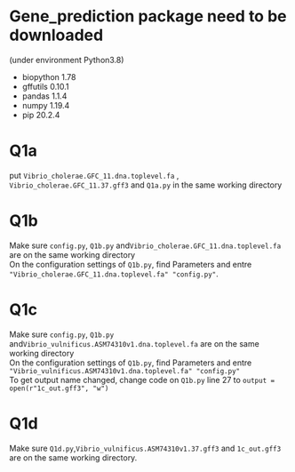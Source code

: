 # Gene_prediction package need to be downloaded
(under environment Python3.8)
- biopython 1.78
- gffutils 0.10.1
- pandas 1.1.4
- numpy 1.19.4
- pip 20.2.4

# Q1a
put `Vibrio_cholerae.GFC_11.dna.toplevel.fa` , `Vibrio_cholerae.GFC_11.37.gff3` and `Q1a.py` in the same working directory

# Q1b
Make sure `config.py`, `Q1b.py` and`Vibrio_cholerae.GFC_11.dna.toplevel.fa` are on the same working directory<br/>
On the configuration settings of `Q1b.py`, find Parameters and entre `"Vibrio_cholerae.GFC_11.dna.toplevel.fa" "config.py"`. 

# Q1c
Make sure `config.py`, `Q1b.py` and`Vibrio_vulnificus.ASM74310v1.dna.toplevel.fa` are on the same working directory<br/>
On the configuration settings of `Q1b.py`, find Parameters and entre `"Vibrio_vulnificus.ASM74310v1.dna.toplevel.fa" "config.py"`<br/>
To get output name changed, change code on `Q1b.py` line 27 to `output = open(r"1c_out.gff3", "w")`

# Q1d
Make sure `Q1d.py`,`Vibrio_vulnificus.ASM74310v1.37.gff3` and `1c_out.gff3` are on the same working directory. 


